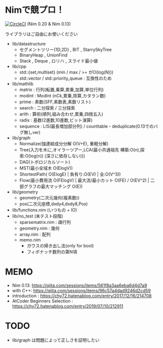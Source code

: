 
# Nimで競プロ！

[![CircleCI](https://circleci.com/gh/Muratam/yukicoder-nim/tree/master.svg?style=svg)](https://circleci.com/gh/Muratam/yukicoder-nim/tree/master) (Nim 0.20 & Nim 0.13)

ライブラリはご自由にお使いください
- lib/datastructure
  - セグメントツリー{1D,2D} , BIT , StarrySkyTree
  - BinaryHeap , UnionFind
  - Stack , Deque , ロリハ , スライド最小値
- lib/cpp
  - std::{set,multiset} (min / max / >= がO(log(N)))
  - std::vector / std::priority_queue : 互換性のため
- lib/mathlib
  - matrix : 行列(転置,乗算,累乗,加算,単位行列)
  - modint : ModInt (nCk,累乗,除算,カタラン数)
  - prime : 素数(SFF,素数表,素数リスト)
  - search : 二分探索 / 三分探索
  - arith : 算術(順列,組み合わせ,累乗,四捨五入)
  - radix : 基数(2進数,10進数,ビット演算)
  - sequence : LIS(最長増加部分列) / counttable・deduplicate(0.13でのバグ無しver)
- lib/graph
  - Normalize(強連結成分分解 O(V+E), 重軽分解)
  - Tree(入力を木に,オイラーツアー,LCA(最小共通祖先 構築:O(n),探索:O(log(n)) (深さに依存しない)))
  - DAG(トポロジカルソート)
  - MST(最小全域木 O(ElogV))
  - ShortestPath( O(ElogE) | 負有り:O(EV) | 全:O(V^3))
  - Flow(最小費用流 O(FElogV) | 最大流/最小カット O(FE) / O(EV^2) | 二部グラフの最大マッチング O(E))
- lib/geometry
  - geometry(二次元幾何(複素数))
  - pos(二次元座標,dxdy4,dxdy8,Pos)
- lib/functions.nim (いつもの + IO)
- lib/no_test (未テスト段階)
  - sparsematrix.nim : 疎行列
  - geometry.nim : 幾何
  - array.nim : 配列
  - memo.nim
    - ガウスの掃き出し法(only for bool)
    - フィボナッチ数列の第N項

# MEMO
- Nim 0.13: https://qiita.com/sessions/items/561f8a3aa6eba6d4d7a9
- with C++: https://qiita.com/sessions/items/96c57a4dad9246d2cd59
- introduction : https://chy72.hatenablog.com/entry/2017/12/16/214708
- AtCoder Beginners Selection : https://chy72.hatenablog.com/entry/2019/07/10/212911

# TODO
- lib/graph は問題によって正しさを証明したい
